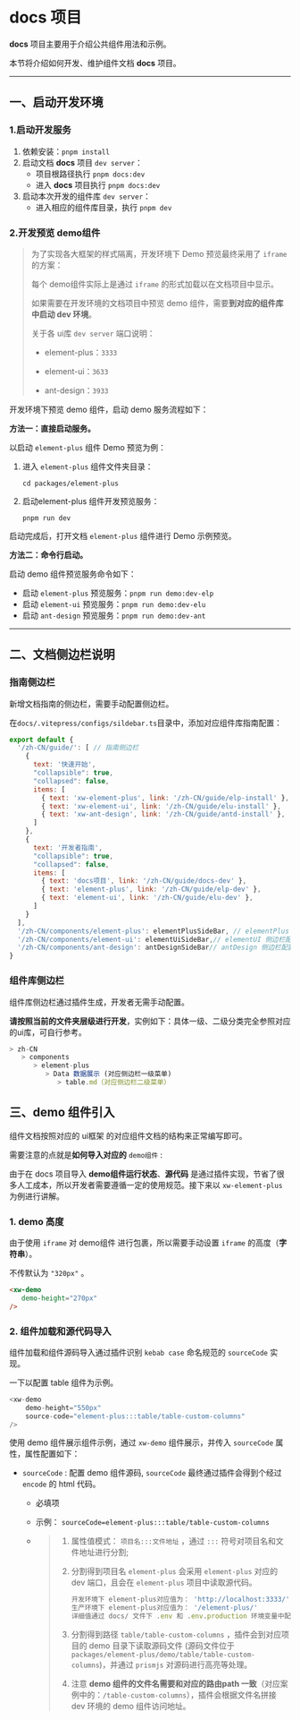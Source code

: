 # docs 项目

**docs** 项目主要用于介绍公共组件用法和示例。

本节将介绍如何开发、维护组件文档 **docs** 项目。

---



## 一、启动开发环境

### **1.启动开发服务**

1. 依赖安装：`pnpm install`
2. 启动文档 **docs** 项目 `dev server`：
   - 项目根路径执行 `pnpm docs:dev`
   - 进入 **docs** 项目执行 `pnpm docs:dev`
3. 启动本次开发的组件库 `dev server`：
   - 进入相应的组件库目录，执行 `pnpm dev`
   



### **2.开发预览 demo组件** 

> 为了实现各大框架的样式隔离，开发环境下 Demo 预览最终采用了 `iframe` 的方案：
>
> 每个 demo组件实际上是通过 `iframe` 的形式加载以在文档项目中显示。
>
> 如果需要在开发环境的文档项目中预览 demo 组件，需要**到对应的组件库中启动 dev 环境**。
>
> 关于各 ui库 `dev server` 端口说明：
>
> * element-plus：`3333`
>
> * element-ui：`3633`
>
> * ant-design：`3933`

开发环境下预览 demo 组件，启动 demo 服务流程如下：

**方法一：直接启动服务。**

以启动 `element-plus` 组件 Demo 预览为例：

1. 进入 `element-plus` 组件文件夹目录：

   ```shell
   cd packages/element-plus 
   ```

2. 启动element-plus 组件开发预览服务：

   ```shell
   pnpm run dev
   ```

启动完成后，打开文档 `element-plus` 组件进行 Demo 示例预览。

**方法二：命令行启动。**

启动 demo 组件预览服务命令如下：

* 启动 `element-plus` 预览服务：`pnpm run demo:dev-elp`
* 启动 `element-ui`     预览服务：`pnpm run demo:dev-elu`
* 启动 `ant-design`     预览服务：`pnpm run demo:dev-ant`



---



## 二、文档侧边栏说明
### **指南侧边栏**

新增文档指南的侧边栏，需要手动配置侧边栏。

在`docs/.vitepress/configs/sildebar.ts`目录中，添加对应组件库指南配置：

```js
export default {
  '/zh-CN/guide/': [ // 指南侧边栏
    {
      text: '快速开始',
      "collapsible": true,
      "collapsed": false,
      items: [
        { text: 'xw-element-plus', link: '/zh-CN/guide/elp-install' },
        { text: 'xw-element-ui', link: '/zh-CN/guide/elu-install' },
        { text: 'xw-ant-design', link: '/zh-CN/guide/antd-install' },
      ]
    },
    {
      text: '开发者指南',
      "collapsible": true,
      "collapsed": false,
      items: [
        { text: 'docs项目', link: '/zh-CN/guide/docs-dev' },
        { text: 'element-plus', link: '/zh-CN/guide/elp-dev' },
        { text: 'element-ui', link: '/zh-CN/guide/elu-dev' },
      ]
    }
  ],
  '/zh-CN/components/element-plus': elementPlusSideBar, // elementPlus 侧边栏配置
  '/zh-CN/components/element-ui': elementUiSideBar,// elementUI 侧边栏配置
  '/zh-CN/components/ant-design': antDesignSideBar// antDesign 侧边栏配置
}

```



### **组件库侧边栏**

组件库侧边栏通过插件生成，开发者无需手动配置。

**请按照当前的文件夹层级进行开发**，实例如下：具体一级、二级分类完全参照对应的ui库，可自行参考。

```js
> zh-CN
   > components
      > element-plus
         > Data 数据展示 (对应侧边栏一级菜单)
            > table.md（对应侧边栏二级菜单）
```

## 三、demo 组件引入

组件文档按照对应的 ui框架 的对应组件文档的结构来正常编写即可。

需要注意的点就是**如何导入对应的** `demo组件` :

由于在 docs 项目导入 **demo组件运行状态**、**源代码** 是通过插件实现，节省了很多人工成本，所以开发者需要遵循一定的使用规范。接下来以 `xw-element-plus` 为例进行讲解。

### 1. demo 高度
由于使用 `iframe` 对 demo组件 进行包裹，所以需要手动设置 `iframe` 的高度（**字符串**）。

不传默认为 `"320px"` 。

```html
<xw-demo
   demo-height="270px"
/>
```

### 2. 组件加载和源代码导入
组件加载和组件源码导入通过插件识别 `kebab case` 命名规范的 `sourceCode` 实现。

一下以配置 table 组件为示例。

```js
<xw-demo
    demo-height="550px"
    source-code="element-plus:::table/table-custom-columns"
/>

```

使用 demo 组件展示组件示例，通过 `xw-demo` 组件展示，并传入  `sourceCode` 属性，属性配置如下：

* `sourceCode` : 配置 demo 组件源码, `sourceCode` 最终通过插件会得到个经过 `encode` 的 html 代码。

  * 必填项

  * 示例： `sourceCode=element-plus:::table/table-custom-columns`

  * > 1. 属性值模式： `项目名:::文件地址` ，通过 `:::` 符号对项目名和文件地址进行分割;
    >
    > 2. 分割得到项目名 `element-plus` 会采用 `element-plus` 对应的 dev 端口，且会在 `element-plus` 项目中读取源代码。
    >
    >    ```js
    >    开发环境下 element-plus对应值为： 'http://localhost:3333/'
    >    生产环境下 element-plus对应值为： '/element-plus/'
    >    详细值通过 docs/ 文件下 .env 和 .env.production 环境变量中配置
    >    ```
    >
    > 3. 分割得到路径 `table/table-custom-columns` ，插件会到对应项目的 demo 目录下读取源码文件 (源码文件位于`packages/element-plus/demo/table/table-custom-columns`)，并通过 `prismjs` 对源码进行高亮等处理。
    >
    > 4. 注意 **demo 组件的文件名需要和对应的路由path 一致**（对应案例中的：`/table-custom-columns`），插件会根据文件名拼接 dev 环境的 demo 组件访问地址。

